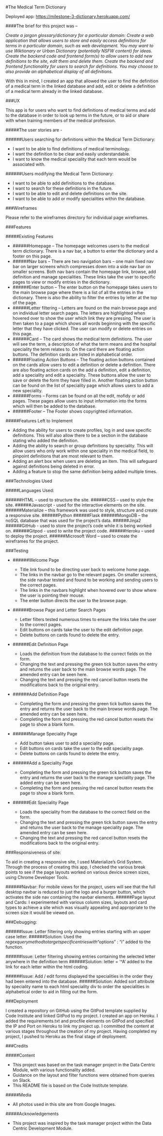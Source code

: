 #The Medical Term Dictionary

Deployed app: https://milestone-3-dictionary.herokuapp.com/

####The brief for this project was –

*Create a jargon glossary/dictionary for a particular domain:
Create a web application that allows users to store and easily access definitions for terms in a particular domain, 
such as web development. You may want to use Wiktionary or Urban Dictionary (potentially NSFW content) for ideas.
Create the backend code and frontend form(s) to allow users to add new definitions to the site, edit them and delete them.
Create the backend and frontend functionality for users to search for definitions. You may choose to also provide an 
alphabetical display of all definitions.*

With this in mind, I created an app that allowed the user to find the definition of a medical term in the linked database 
and add, edit or delete a definition of a medical term already in the linked database.

###UX

This app is for users who want to find definitions of medical terms and add to the database in order to look up terms 
in the future, or to aid or share with when training members of the medical profession.

#####The user stories are -

######Users searching for definitions within the Medical Term Dictionary:
* 	I want to be able to find definitions of medical terminology.
*	I want the definition to be clear and easily understandable.
*	I want to know the medical speciality that each term would be associated with.

######Users modifying the Medical Term Dictionary:
*	I want to be able to add definitions to the database.
*	I want to search for these definitions in the future. 
*	I want to be able to edit and delete definitions on the site.
*	I want to be able to add or modify specialities within the database. 

###Wireframes

Please refer to the wireframes directory for individual page wireframes. 

###Features

#####Existing Features

*	######Homepage – The homepage welcomes users to the medical term dictionary. There is a nav bar, 
    a button to enter the dictionary and a footer on this page.
*	######Nav bars – There are two navigation bars – one main fixed nav bar on larger screens which compresses 
    down into a side nav bar on smaller screens. Both nav bars contain the homepage link, browse, add definition 
    and manage specialities. These links take the user to specific pages to view or modify entries in the dictionary.
*	######Enter button – The enter button on the homepage takes users to the main browse page where there is a list of 
    all the entries in the dictionary. There is also the ability to filter the entries by letter at the top of the page. 
*	######Letter filtering – Letters are found on the main browse page and on individual letter search pages. The letters 
    are highlighted when hovered over to show the user which link they are pressing. The user is then taken to a page which 
    shows all words beginning with the specific letter that they have clicked. The user can modify or delete entries on this 
    page. 
*	######Card – The card shows the medical term definitions. The user will see the term, a description of what the term 
    means and the hospital speciality the term relates to. On the card there are floating action buttons. The definition 
    cards are listed in alphabetical order.
*	######Floating Action Buttons – The floating action buttons contained on the cards allow users to edit a definition or 
    delete a definition. There are also floating action cards on the add a definition, edit a definition, add a speciality 
    and edit a speciality. These buttons allow the user to save or delete the form they have filled in. Another floating 
    action button can be found on the list of speciality page which allows users to add a new speciality. 
*	######Forms  – Forms can be found on all the edit, mofidy or add pages. These pages allow users to input information 
    into the forms which will then be added to the database.  
*	######Footer – The Footer shows copyrighted information. 

#####Features Left to Implement
*	Adding the ability for users to create profiles, log in and save specific definitions. This will also allow there 
    to be a section in the database stating who added the definition.
*	Adding the ability to search or group definitions by speciality. This will allow users who only work within one 
    speciality in the medical field, to pinpoint definitions that are most relevant to them. 
*	Adding an alert box when users are deleting an item. This will safeguard against definitions being deleted in error.
*	Adding a feature to stop the same definition being added multiple times. 

###Technologies Used

#####Languages Used:

######HTML – used to structure the site.
######CSS – used to style the site.
######Javascript - used for the interactive elements on the site.
######Materialize – this framework was used to style, structure and create a responsive site.
######Python
######Flask
######MongoDB – the noSQL database that was used for the project’s data.
######Jinja2
######GitHub - used to store the project’s code while it is being worked on.
######Gitpod - used to write the project code.
######Heroku – used to deploy the project.
######Microsoft Word – used to create the wireframes for the project.

###Testing

*	######Welcome Page
    *	Title link found to be directing user back to welcome home page.  
    *	The links in the navbar go to the relevant pages. On smaller screens, the side navbar tested and found to be 
    working and sending users to the correct pages. 
    *	The links in the navbars highlight when hovered over to show where the user is pointing their mouse. 
    *   The enter button directs the user to the browse page.

*	######Browse Page and Letter Search Pages
    *   Letter filters tested numerous times to ensure the links take the user to the correct pages. 
    *   Edit buttons on cards take the user to the edit definition page.
    *   Delete buttons on cards found to delete the entry.

*	######Edit Definition Page
    *   Loads the definition from the database to the correct fields on the form.
    *   Changing the text and pressing the green tick button saves the entry and returns the user back to the main browse 
    words page. The amended entry can be seen here.
    *   Changing the text and pressing the red cancel button resets the modifications back to the original entry. 

*	######Add Definition Page
    *   Completing the form and pressing the green tick button saves the entry and returns the user back to the main browse 
    words page. The amended entry can be seen here. 
    *   Completing the form and pressing the red cancel button resets the page to show a blank form.

*	######Manage Speciality Page
    *   Add button takes user to add a speciality page.
    *   Edit buttons on cards take the user to the edit speciality page.
    *   Delete buttons on cards found to delete the entry.

*	######Add a Speciality Page
    *   Completing the form and pressing the green tick button saves the entry and returns the user back to the 
    manage speciality page. The added entry can be seen here. 
    *   Completing the form and pressing the red cancel button resets the page to show a blank form.

*	######Edit Speciality Page
    *   Loads the speciality from the database to the correct field on the form.
    *   Changing the text and pressing the green tick button saves the entry and returns the user back to the 
    manage speciality page. The amended entry can be seen here.
    *   Changing the text and pressing the red cancel button resets the modifications back to the original entry. 

###Responsiveness of site:

To aid in creating a responsive site, I used Materialize’s Grid System. Through the process of creating this app, 
I checked the various break points to see if the page layouts worked on various device screen sizes, using Chrome 
Developer Tools.

######Navbar: For mobile views for the project, users will see that the full desktop navbar is reduced to just the 
logo and a burger button, which activates the side nav containing the navbar elements. 
######Page layout and Cards: I experimented with various column sizes, layouts and card types to achieve a site which 
was visually appealing and appropriate to the screen size it would be viewed on.

###Debugging:

######Issue: Letter filtering only showing entries starting with an upper case letter.
######Solution: Used the $regex query method to target specific entries with “$options” : “i” added to the function. 

######Issue: Letter filtering showing entries containing the selected letter anywhere in the definition term
######Solution:  letter = ‘^A’ added to the link for each letter within the html coding. 

######Issue: Add / edit forms displayed the specialities in the order they had been entered into the database.
######Solution: Added sort attribute by speciality name to each html speciality div to order the specialities 
in alphabetical order to aid in filling out the form. 

###Deployment

I created a repository on GitHub using the GitPod template supplied by Code Institute and linked GitPod to my 
project. I created an app on Heroku. I added the requirements.txt and procfile elements on GitPod and specified 
the IP and Port on Heroku to link my project up.
I committed the content at various stages throughout the creation of my project. 
Having completed my project, I pushed to Heroku as the final stage of deployment. 

###Credits

#####Content

*	This project was based on the task manager project in the Data Centric Module, with various functionality added. 
*	Guidance on the layout and filter functions were obtained from queries on Slack.
*	This README file is based on the Code Institute template.

#####Media

*	All photos used in this site are from Google Images.

#####Acknowledgements

*	This project was inspired by the task manager project within the Data Centric Development Module.
